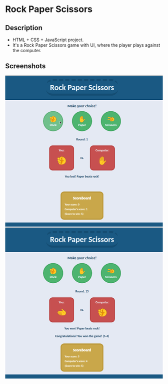 # Rock Paper Scissors

## Description

- HTML + CSS + JavaScript project.
- It's a Rock Paper Scissors game with UI, where the player plays against the computer.

## Screenshots

![Screenshot](./screenshots/screenshot-1.png)
![Screenshot](./screenshots/screenshot-2.png)